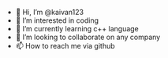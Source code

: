 - 👋 Hi, I’m @kaivan123
- 👀 I’m interested in coding
- 🌱 I’m currently learning c++ language
- 💞️ I’m looking to collaborate on any company
- 📫 How to reach me via github

<!---
kaivan123/kaivan123 is a ✨ special ✨ repository because its `README.md` (this file) appears on your GitHub profile.
You can click the Preview link to take a look at your changes.
--->
